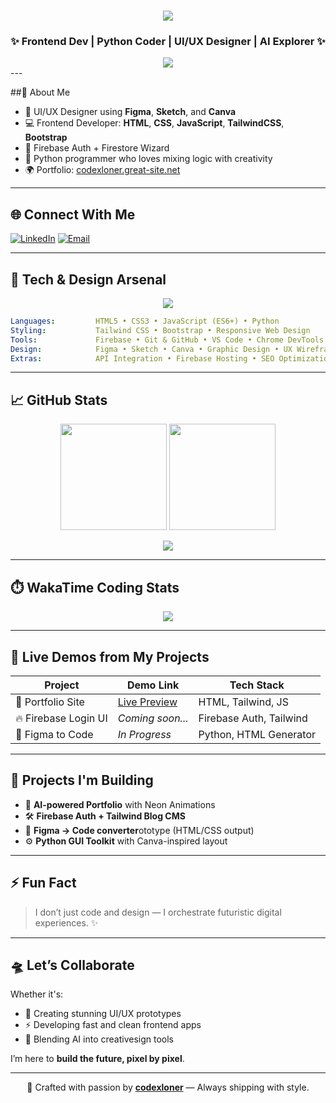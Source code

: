<h1 align="center">
  <img src="https://capsule-render.vercel.app/api?type=waving&color=0:00F7FF,100:5200FF&height=150&section=header&text=🚀%20Codexloner&fontSize=40&fontColor=ffffff" />
</h1>

<h3 align="center">✨ Frontend Dev | Python Coder | UI/UX Designer | AI Explorer ✨</h3>

<div align="center">
<img src="https://readme-typing-svg.herokuapp.com/?color=00F7FF&size=24&center=true&vCenter=true&lines=Coding+Ideas+into+Reality;Elevating+UIs+with+AI+Fusion" />
</div>
---

##🧠 About Me

- 🎨 UI/UX Designer using **Figma**, **Sketch**, and **Canva**
- 💻 Frontend Developer: **HTML**, **CSS**, **JavaScript**, **TailwindCSS**, **Bootstrap**
- 🔐 Firebase Auth + Firestore Wizard
- 🧬 Python programmer who loves mixing logic with creativity
- 🌍 Portfolio: [codexloner.great-site.net](https://codexloner.great-site.net/?i=1)

---

## 🌐 Connect With Me

[![LinkedIn](https://img.shields.io/badge/LinkedIn-blue?style=for-the-badge&logo=linkedin&logoColor=white)](https://www.linkedin.com/in/suryansh-niranjan-729606312/)
[![Email](https://img.shields.io/badge/Gmail-codexloner@gmail.com-D14836?style=for-the-badge&logo=gmail&logoColor=white)](mailto:codexloner@gmail.com)

---

## 🧰 Tech & Design Arsenal

<p align="center">
  <img src="https://skillicons.dev/icons?i=html,css,js,tailwind,bootstrap,python,firebase,figma,sketch,canva,vscode,github" />
</p>

```yaml
Languages:         HTML5 • CSS3 • JavaScript (ES6+) • Python
Styling:           Tailwind CSS • Bootstrap • Responsive Web Design
Tools:             Firebase • Git & GitHub • VS Code • Chrome DevTools
Design:            Figma • Sketch • Canva • Graphic Design • UX Wireframes
Extras:            API Integration • Firebase Hosting • SEO Optimization
```

---

## 📈 GitHub Stats

<p align="center">
  <img src="https://github-readme-stats.vercel.app/api?username=codexloner&show_icons=true&theme=tokyonight&hide_border=true" height="170px"/>
  <img src="https://github-readme-stats.vercel.app/api/top-langs/?username=codexloner&layout=compact&theme=tokyonight&hide_border=true" height="170px"/>
</p>

<p align="center">
  <img src="https://github-profile-trophy.vercel.app/?username=codexloner&theme=matrix&margin-w=10&no-bg=true&no-frame=true"/>
</p>

---
## ⏱️ WakaTime Coding Stats

<p align="center">
  <img src="https://github-readme-stats.vercel.app/api/wakatime?username=Codexloner&theme=tokyonight&hide_border=true"/>
</p>


---

## 🔗 Live Demos from My Projects

| Project | Demo Link | Tech Stack |
|------|-----------|-------------|
| 🚀 Portfolio Site | [Live Preview](https://codexloner.great-site.net/?i=1) | HTML, Tailwind, JS |
| 🔥 Firebase Login UI | *Coming soon...* | Firebase Auth, Tailwind |
| 🎯 Figma to Code | *In Progress* | Python, HTML Generator |

---

## 🚀 Projects I'm Building

- 🌌 **AI-powered Portfolio** with Neon Animations  
- 🛠️ **Firebase Auth + Tailwind Blog CMS**  
- 🎯 **Figma → Code converter**ototype (HTML/CSS output)  
- ⚙️ **Python GUI Toolkit** with Canva-inspired layout  

---

## ⚡ Fun Fact

> I don’t just code and design — I orchestrate futuristic digital experiences. ✨

---

## 🛸 Let’s Collaborate

Whether it's:

- 🧪 Creating stunning UI/UX prototypes  
- ⚡ Developing fast and clean frontend apps  
- 🤖 Blending AI into creativesign tools  

I’m here to **build the future, pixel by pixel**.

---

<p align="center">
  🖤 Crafted with passion by <strong><a href="https://github.com/codexloner">codexloner</a></strong> — Always shipping with style.
</p>
